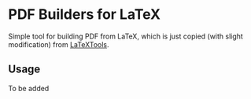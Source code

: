 # PDF Builders for LaTeX

Simple tool for building PDF from LaTeX, which is just copied (with slight modification) from [LaTeXTools](https://github.com/SublimeText/LaTeXTools).


## Usage

To be added

